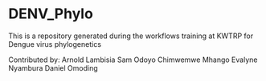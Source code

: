 # DENV_Phylo
This is a repository generated during the workflows training at KWTRP for Dengue virus phylogenetics

Contributed by:
Arnold Lambisia
Sam Odoyo
Chimwemwe Mhango
Evalyne Nyambura
Daniel Omoding
